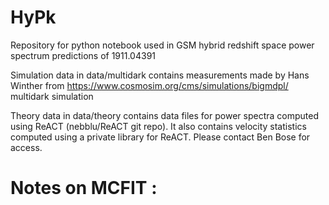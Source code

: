 # HyPk
Repository for python notebook used in GSM hybrid redshift space power spectrum predictions of  1911.04391 

Simulation data in data/multidark contains measurements made by Hans Winther from https://www.cosmosim.org/cms/simulations/bigmdpl/ multidark simulation

Theory data in data/theory contains data files for power spectra computed using ReACT (nebblu/ReACT git repo). It also contains velocity statistics computed using  a private library for ReACT. Please contact Ben Bose for access. 


# Notes on MCFIT : 
